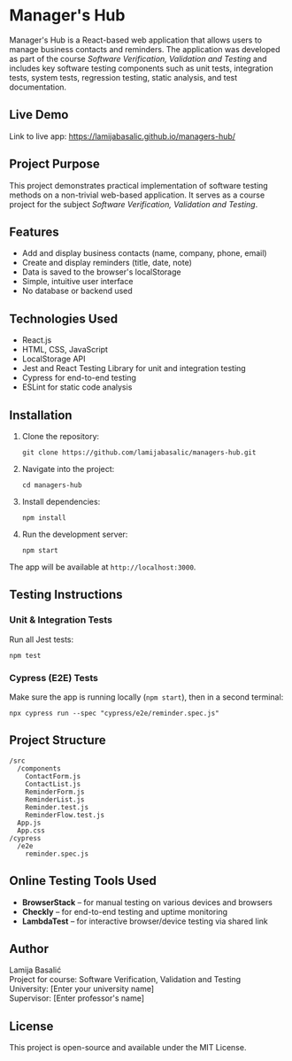 # Manager's Hub

Manager's Hub is a React-based web application that allows users to manage business contacts and reminders. The application was developed as part of the course *Software Verification, Validation and Testing* and includes key software testing components such as unit tests, integration tests, system tests, regression testing, static analysis, and test documentation.

## Live Demo

Link to live app: https://lamijabasalic.github.io/managers-hub/

## Project Purpose

This project demonstrates practical implementation of software testing methods on a non-trivial web-based application. It serves as a course project for the subject *Software Verification, Validation and Testing*.

## Features

- Add and display business contacts (name, company, phone, email)
- Create and display reminders (title, date, note)
- Data is saved to the browser's localStorage
- Simple, intuitive user interface
- No database or backend used

## Technologies Used

- React.js
- HTML, CSS, JavaScript
- LocalStorage API
- Jest and React Testing Library for unit and integration testing
- Cypress for end-to-end testing
- ESLint for static code analysis

## Installation

1. Clone the repository:
   ```
   git clone https://github.com/lamijabasalic/managers-hub.git
   ```

2. Navigate into the project:
   ```
   cd managers-hub
   ```

3. Install dependencies:
   ```
   npm install
   ```

4. Run the development server:
   ```
   npm start
   ```

The app will be available at `http://localhost:3000`.

## Testing Instructions

### Unit & Integration Tests

Run all Jest tests:

```
npm test
```

### Cypress (E2E) Tests

Make sure the app is running locally (`npm start`), then in a second terminal:

```
npx cypress run --spec "cypress/e2e/reminder.spec.js"
```

## Project Structure

```
/src
  /components
    ContactForm.js
    ContactList.js
    ReminderForm.js
    ReminderList.js
    Reminder.test.js
    ReminderFlow.test.js
  App.js
  App.css
/cypress
  /e2e
    reminder.spec.js
```

## Online Testing Tools Used

- **BrowserStack** – for manual testing on various devices and browsers
- **Checkly** – for end-to-end testing and uptime monitoring
- **LambdaTest** – for interactive browser/device testing via shared link

## Author

Lamija Basalić  
Project for course: Software Verification, Validation and Testing  
University: [Enter your university name]  
Supervisor: [Enter professor's name]

## License

This project is open-source and available under the MIT License.